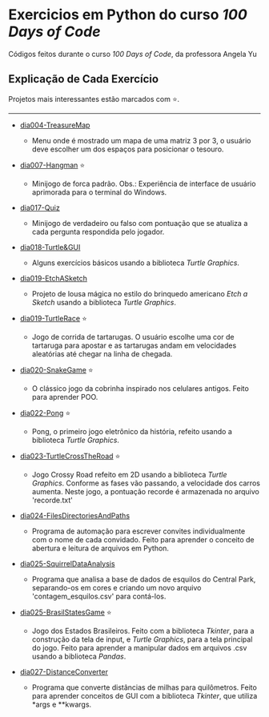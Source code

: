 # Exercicios em Python do curso _100 Days of Code_
Códigos feitos durante o curso _100 Days of Code_, da professora Angela Yu


## Explicação de Cada Exercício
Projetos mais interessantes estão marcados com ⭐.

---
- [dia004-TreasureMap](https://github.com/OLuizFernando/100DaysOfCodePython/blob/main/exercicios/aula046-TreasureMap.py)

  - Menu onde é mostrado um mapa de uma matriz 3 por 3, o usuário deve escolher um dos espaços para posicionar o tesouro.
- [dia007-Hangman](https://github.com/OLuizFernando/100DaysOfCodePython/blob/main/exercicios/dia007-Hangman/hangman.py) :star:

  - Minijogo de forca padrão. Obs.: Experiência de interface de usuário aprimorada para o terminal do Windows.
- [dia017-Quiz](https://github.com/OLuizFernando/100DaysOfCodePython/tree/main/exercicios/dia017-Quiz)

  - Minijogo de verdadeiro ou falso com pontuação que se atualiza a cada pergunta respondida pelo jogador.
- [dia018-Turtle&GUI](https://github.com/OLuizFernando/100DaysOfCodePython/tree/main/exercicios/dia018-Turtle%26GUI)

  - Alguns exercícios básicos usando a biblioteca _Turtle Graphics_.
- [dia019-EtchASketch](https://github.com/OLuizFernando/100DaysOfCodePython/blob/main/exercicios/dia019-InstancesStateAndHigherOrderFunctions/etch_a_sketch.py)

  - Projeto de lousa mágica no estilo do brinquedo americano _Etch a Sketch_ usando a biblioteca _Turtle Graphics_.
- [dia019-TurtleRace](https://github.com/OLuizFernando/100DaysOfCodePython/blob/main/exercicios/dia019-InstancesStateAndHigherOrderFunctions/turtle_race.py) :star:

  - Jogo de corrida de tartarugas. O usuário escolhe uma cor de tartaruga para apostar e as tartarugas andam em velocidades aleatórias até chegar na linha de chegada.
- [dia020-SnakeGame](https://github.com/OLuizFernando/100DaysOfCodePython/blob/main/exercicios/dia020-SnakeGame) :star:

  - O clássico jogo da cobrinha inspirado nos celulares antigos. Feito para aprender POO.
- [dia022-Pong](https://github.com/OLuizFernando/100DaysOfCodePython/tree/main/exercicios/dia022-Pong) :star:

  - Pong, o primeiro jogo eletrônico da história, refeito usando a biblioteca _Turtle Graphics_.

- [dia023-TurtleCrossTheRoad](https://github.com/OLuizFernando/100DaysOfCodePython/tree/main/exercicios/dia023-TurtleCrossTheRoad) :star:

    - Jogo Crossy Road refeito em 2D usando a biblioteca _Turtle Graphics_. Conforme as fases vão passando, a velocidade dos carros aumenta. Neste jogo, a pontuação recorde é armazenada no arquivo 'recorde.txt'

- [dia024-FilesDirectoriesAndPaths](https://github.com/OLuizFernando/100DaysOfCodePython/tree/main/exercicios/dia024-FilesDirectoriesAndPaths)

  - Programa de automação para escrever convites individualmente com o nome de cada convidado. Feito para aprender o conceito de abertura e leitura de arquivos em Python.
  
- [dia025-SquirrelDataAnalysis](https://github.com/OLuizFernando/100DaysOfCodePython/tree/main/exercicios/dia025-CSVDataAndPandasLibrary/squirrel_data_analysis)

  - Programa que analisa a base de dados de esquilos do Central Park, separando-os em cores e criando um novo arquivo 'contagem_esquilos.csv' para contá-los.
  
- [dia025-BrasilStatesGame](https://github.com/OLuizFernando/100DaysOfCodePython/tree/main/exercicios/dia025-CSVDataAndPandasLibrary/br_states_game) :star:

  - Jogo dos Estados Brasileiros. Feito com a biblioteca _Tkinter_, para a construção da tela de input, e _Turtle Graphics_, para a tela principal do jogo. Feito para aprender a manipular dados em arquivos .csv usando a biblioteca _Pandas_.

- [dia027-DistanceConverter](https://github.com/OLuizFernando/100DaysOfCodePython/tree/main/exercicios/dia027-TkinterArgsKwargsGUIPrograms/tkinter/distance_converter.py)

  - Programa que converte distâncias de milhas para quilômetros. Feito para aprender conceitos de GUI com a biblioteca  _Tkinter_, que utiliza *args e **kwargs.